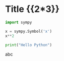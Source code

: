 # Title {{2*3}}

```python
import sympy
```

```python
x = sympy.Symbol('x')
x**2
```

```python
print("Hello Python")
```

<!--break-->

abc
